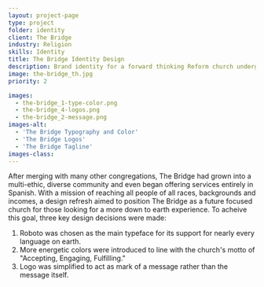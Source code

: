 ```yaml
---
layout: project-page
type: project
folder: identity
client: The Bridge
industry: Religion
skills: Identity
title: The Bridge Identity Design
description: Brand identity for a forward thinking Reform church undergoing a period of transition.
image: the-bridge_th.jpg
priority: 2

images: 
  - the-bridge_1-type-color.png
  - the-bridge_4-logos.png
  - the-bridge_2-message.png
images-alt:
  - 'The Bridge Typography and Color'
  - 'The Bridge Logos'
  - 'The Bridge Tagline'
images-class:
---
```


After merging with many other congregations, The Bridge had grown into a multi-ethic, diverse community and even began offering services entirely in Spanish. With a mission of reaching all people of all races, backgrounds and incomes, a design refresh aimed to position The Bridge as a future focused church for those looking for a more down to earth experience. To acheive this goal, three key design decisions were made:

1. Roboto was chosen as the main typeface for its support for nearly every language on earth.
2. More energetic colors were introduced to line with the church's motto of "Accepting, Engaging, Fulfilling."
3. Logo was simplified to act as mark of a message rather than the message itself.